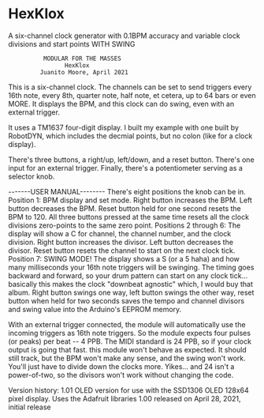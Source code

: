 # HexKlox
A six-channel clock generator with 0.1BPM accuracy and variable clock divisions and start points WITH SWING

              MODULAR FOR THE MASSES
                    HexKlox
             Juanito Moore, April 2021

This is a six-channel clock. The channels can be set to     send triggers every 16th note, every 8th, quarter note,     half note, et cetera, up to 64 bars or even MORE. It     displays the BPM, and this clock can do swing, even with     an external trigger.

It uses a TM1637 four-digit display. I built my example     with one built by RobotDYN, which includes the decmial     points, but no colon (like for a clock display).

There's three buttons, a right/up, left/down, and a reset     button. There's one input for an external trigger. Finally,     there's a potentiometer serving as a selector knob.



-------USER MANUAL--------
There's eight positions the knob can be in.
Position 1:
BPM display and set mode. Right button increases the BPM. Left button decreases the BPM. Reset button held for one second resets the BPM to 120. All three buttons pressed at the same time resets all the clock divisions zero-points to the same zero point.
Positions 2 through 6:
The display will show a C for channel, the channel number, and the clock division. Right button increases the divisor. Left button decreases the divisor. Reset button resets the channel to start on the next clock tick.
Position 7:
SWING MODE! The display shows a S (or a 5 haha) and how many milliseconds your 16th note triggers will be swinging. The timing goes backward and forward, so your drum pattern can start on any clock tick... basically this makes the clock "downbeat agnostic" which, I would buy that album. Right button swings one way, left button swings the other way, reset button when held for two seconds saves the tempo and channel divisors and swing value into the Arduino's EEPROM memory.

With an external trigger connected, the module will automatically use the incoming triggers as 16th note triggers. So the module expects four pulses (or peaks) per beat -- 4 PPB. The MIDI standard is 24 PPB, so if your clock output is going that fast. this module won't behave as expected. It should still track, but the BPM won't make any sense, and the swing won't work. You'll just have to divide down the clocks more. Yikes... and 24 isn't a power-of-two, so the divisors won't work without changing the code.





Version history:
 1.01 OLED version for use with the SSD1306 OLED 128x64 pixel display. Uses the Adafruit libraries
 1.00 released on April 28, 2021, initial release

